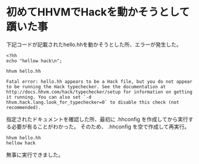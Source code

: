 # 初めてHHVMでHackを動かそうとして躓いた事

下記コードが記載されたhello.hhを動かそうとした所、エラーが発生した。
```
<?hh
echo "hellow hack\n";
```


```
hhvm hello.hh

Fatal error: hello.hh appears to be a Hack file, but you do not appear to be running the Hack typechecker. See the documentation at http://docs.hhvm.com/hack/typechecker/setup for information on getting it running. You can also set `-d hhvm.hack.lang.look_for_typechecker=0` to disable this check (not recommended).
```

指定されたドキュメントを確認した所、最初に .hhconfig を作成してから実行する必要が有ることがわかった。
そのため、 .hhconfig を空で作成して再実行。
```
hhvm hello.hh
hellow hack
```

無事に実行できました。

